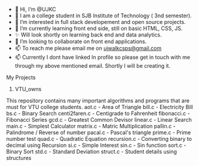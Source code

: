 - 👋 Hi, I’m @UJKC
- 🌱 I am a college student in SJB Institute of Technology ( 3nd semester).
- 👀 I’m interested in full stack developement and open source projects.
- 🌱 I’m currently learning front end side, still on basic HTML, CSS, JS.
- ✨ Will look shortly on learning back end and data analytics.
- 💞️ I’m looking to collaborate on front end applications.
- 📫 To reach me please email me on ujwalkcsps@gmail.com
- 📫 Currently I dont have linked In profile so please get in touch with me through my above mentioned email. Shortly I will be creating it.


My Projects

1. VTU_owns

  This repository contains many important algorithms and programs that are must for VTU college students.
  aot.c - Area of Triangle
  bill.c - Electricity Bill
  bs.c - Binary Search
  centi2faren.c - Centigrade to Fahrenheit
  fibonacci.c - Fibonacci Series
  gcd.c - Greatest Common Devisor
  linear.c - Linear Search
  main.c - Simplest Calculator
  matrix.c - Matric Multiplication
  pallin.c - Palindrome / Reverse of number
  pacal.c - Pascal's triangle
  prime.c - Prime number test
  quad.c - Quadratic Equation
  recursion.c - Converting binary to decimal using Recursion
  si.c - Simple Interest
  sin.c - Sin function
  sort.c - Binary Sort
  std.c - Standard Deviation 
  struct.c - Student details using structures

<!---
UJKC/UJKC is a ✨ special ✨ repository because its `README.md` (this file) appears on your GitHub profile.
You can click the Preview link to take a look at your changes.
--->
